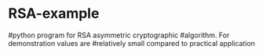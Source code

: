 # RSA-example
#python program for RSA asymmetric cryptographic #algorithm. For demonstration values are #relatively small compared to practical application
